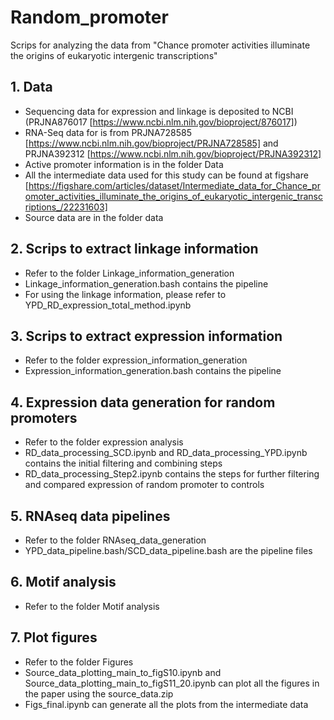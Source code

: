 # Random_promoter
Scrips for analyzing the data from "Chance promoter activities illuminate the origins of eukaryotic intergenic transcriptions"
## 1. Data
* Sequencing data for expression and linkage is deposited to NCBI (PRJNA876017 [https://www.ncbi.nlm.nih.gov/bioproject/876017])
* RNA-Seq data for is from PRJNA728585 [https://www.ncbi.nlm.nih.gov/bioproject/PRJNA728585] and PRJNA392312 [https://www.ncbi.nlm.nih.gov/bioproject/PRJNA392312]
* Active promoter information is in the folder Data 
* All the intermediate data used for this study can be found at figshare [https://figshare.com/articles/dataset/Intermediate_data_for_Chance_promoter_activities_illuminate_the_origins_of_eukaryotic_intergenic_transcriptions_/22231603]
* Source data are in the folder data

## 2. Scrips to extract linkage information
* Refer to the folder Linkage_information_generation
* Linkage_information_generation.bash contains the pipeline
* For using the linkage information, please refer to YPD_RD_expression_total_method.ipynb

## 3. Scrips to extract expression information
* Refer to the folder expression_information_generation
* Expression_information_generation.bash contains the pipeline

## 4. Expression data generation for random promoters
* Refer to the folder expression analysis
* RD_data_processing_SCD.ipynb and RD_data_processing_YPD.ipynb contains the initial filtering and combining steps
* RD_data_processing_Step2.ipynb contains the steps for further filtering and compared expression of random promoter to controls

## 5. RNAseq data pipelines
* Refer to the folder RNAseq_data_generation
* YPD_data_pipeline.bash/SCD_data_pipeline.bash are the pipeline files

## 6. Motif analysis
* Refer to the folder Motif analysis
## 7. Plot figures
* Refer to the folder Figures
* Source_data_plotting_main_to_figS10.ipynb and Source_data_plotting_main_to_figS11_20.ipynb can plot all the figures in the paper using the source_data.zip
* Figs_final.ipynb can generate all the plots from the intermediate data


